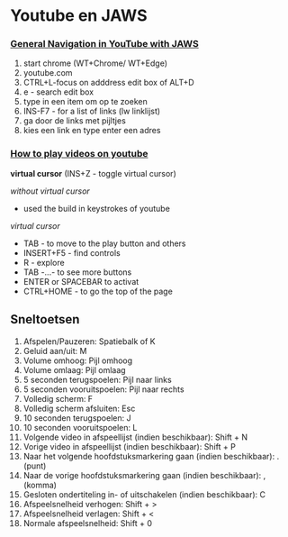 
# Youtube en JAWS

### [General Navigation in YouTube with JAWS](https://www.youtube.com/watch?v=oMzXAV0ZEsE)

1. start chrome (WT+Chrome/ WT+Edge)
1. youtube.com  
2. CTRL+L-focus on adddress edit box of ALT+D
1. e - search edit box
2. type in een item om op te zoeken
1. INS-F7 - for a list of links (lw linklijst)  
1. ga door de links met pijltjes  
1. kies een link en type enter een adres

### [How to play videos on youtube](https://www.youtube.com/watch?v=jqvxKLbp6CI)  

**virtual cursor** (INS+Z - toggle virtual cursor)

*without virtual cursor*

* used the build in keystrokes of youtube

*virtual cursor* 

* TAB - to move to the play button and others
* INSERT+F5 - find controls
* R - explore
* TAB -...- to see more buttons
* ENTER or SPACEBAR to activat
* CTRL+HOME - to go the top of the page

## Sneltoetsen
1. Afspelen/Pauzeren: Spatiebalk of K
2. Geluid aan/uit: M
3. Volume omhoog: Pijl omhoog
4. Volume omlaag: Pijl omlaag
5. 5 seconden terugspoelen: Pijl naar links
6. 5 seconden vooruitspoelen: Pijl naar rechts
7. Volledig scherm: F
8. Volledig scherm afsluiten: Esc
9. 10 seconden terugspoelen: J
10. 10 seconden vooruitspoelen: L
11. Volgende video in afspeellijst (indien beschikbaar): Shift + N
12. Vorige video in afspeellijst (indien beschikbaar): Shift + P
13. Naar het volgende hoofdstuksmarkering gaan (indien beschikbaar): . (punt)
14. Naar de vorige hoofdstuksmarkering gaan (indien beschikbaar): , (komma)
15. Gesloten ondertiteling in- of uitschakelen (indien beschikbaar): C
16. Afspeelsnelheid verhogen: Shift + >
17. Afspeelsnelheid verlagen: Shift + <
18. Normale afspeelsnelheid: Shift + 0
